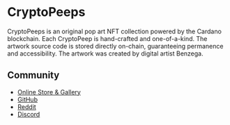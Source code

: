 # CryptoPeeps

CryptoPeeps is an original pop art NFT collection powered by the Cardano blockchain. Each CryptoPeep is hand-crafted and one-of-a-kind. The artwork source code is stored directly on-chain, guaranteeing permanence and accessibility. The artwork was created by digital artist Benzega.

## Community

- [Online Store & Gallery](https://www.cryptopeeps.io)
- [GitHub](https://www.github.com/cryptopeeps)
- [Reddit](https://www.reddit.com/r/cryptopeeps)
- [Discord](https://discord.gg/ZNXYuSEq7D)
